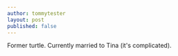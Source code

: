 ```yaml
---
author: tommytester
layout: post
published: false
---
```


Former turtle. Currently married to Tina (it's complicated). 

